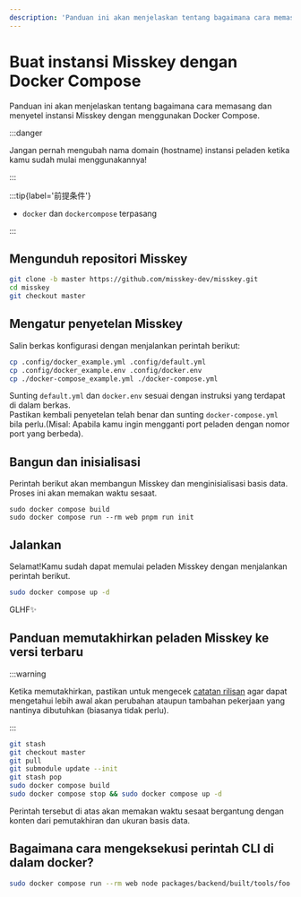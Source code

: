 ```yaml
---
description: 'Panduan ini akan menjelaskan tentang bagaimana cara memasang dan menyetel instansi Misskey dengan menggunakan Docker Compose.'
---
```


# Buat instansi Misskey dengan Docker Compose

Panduan ini akan menjelaskan tentang bagaimana cara memasang dan menyetel instansi Misskey dengan menggunakan Docker Compose.

:::danger

Jangan pernah mengubah nama domain (hostname) instansi peladen ketika kamu sudah mulai menggunakannya!

:::

:::tip{label='前提条件'}

- `docker` dan `dockercompose` terpasang

:::

## Mengunduh repositori Misskey

```sh
git clone -b master https://github.com/misskey-dev/misskey.git
cd misskey
git checkout master
```

## Mengatur penyetelan Misskey

Salin berkas konfigurasi dengan menjalankan perintah berikut:

```sh
cp .config/docker_example.yml .config/default.yml
cp .config/docker_example.env .config/docker.env
cp ./docker-compose_example.yml ./docker-compose.yml
```

Sunting `default.yml` dan `docker.env` sesuai dengan instruksi yang terdapat di dalam berkas.\
Pastikan kembali penyetelan telah benar dan sunting `docker-compose.yml` bila perlu.(Misal: Apabila kamu ingin mengganti port peladen dengan nomor port yang berbeda).

## Bangun dan inisialisasi

Perintah berikut akan membangun Misskey dan menginisialisasi basis data. Proses ini akan memakan waktu sesaat.

```shell
sudo docker compose build
sudo docker compose run --rm web pnpm run init
```

## Jalankan

Selamat!Kamu sudah dapat memulai peladen Misskey dengan menjalankan perintah berikut.

```sh
sudo docker compose up -d
```

GLHF✨

## Panduan memutakhirkan peladen Misskey ke versi terbaru

:::warning

Ketika memutakhirkan, pastikan untuk mengecek [catatan rilisan](https://github.com/misskey-dev/misskey/blob/master/CHANGELOG.md) agar dapat mengetahui lebih awal akan perubahan ataupun tambahan pekerjaan yang nantinya dibutuhkan (biasanya tidak perlu).

:::

```sh
git stash
git checkout master
git pull
git submodule update --init
git stash pop
sudo docker compose build
sudo docker compose stop && sudo docker compose up -d
```

Perintah tersebut di atas akan memakan waktu sesaat bergantung dengan konten dari pemutakhiran dan ukuran basis data.

## Bagaimana cara mengeksekusi perintah CLI di dalam docker?

```sh
sudo docker compose run --rm web node packages/backend/built/tools/foo bar
```

